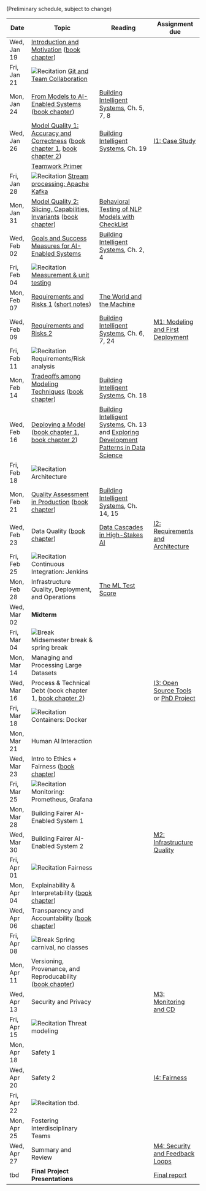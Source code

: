 
(Preliminary schedule, subject to change)


| Date  | Topic | Reading | Assignment due |
| -     | -     | -       | -              |
| Wed, Jan 19 | [Introduction and Motivation](https://ckaestne.github.io/seai/S2022/slides/01_introduction/intro.html) ([book chapter](https://ckaestne.medium.com/introduction-to-machine-learning-in-production-eef7427426f1)) | |  |
| Fri, Jan 21 | ![Recitation](https://img.shields.io/badge/-rec-yellow.svg) [Git and Team Collaboration](https://github.com/ckaestne/seai/tree/S2022/recitations/01_git_and_collaboration) | |  |
| Mon, Jan 24 | [From Models to AI-Enabled Systems](https://ckaestne.github.io/seai/S2022/slides/02_systems/systems.html) ([book chapter](https://ckaestne.medium.com/machine-learning-in-production-from-models-to-systems-e1422ec7cd65)) | [Building Intelligent Systems](https://cmu.primo.exlibrisgroup.com/permalink/01CMU_INST/6lpsnm/alma991019649190004436), Ch. 5, 7, 8 |  |
| Wed, Jan 26 | [Model Quality 1: Accuracy and Correctness](https://ckaestne.github.io/seai/S2022/slides/03_modelquality/modelquality1.html) ([book chapter 1](https://ckaestne.medium.com/model-quality-defining-correctness-and-fit-a8361b857df), [book chapter 2](https://ckaestne.medium.com/model-quality-measuring-prediction-accuracy-38826216ebcb)) | [Building Intelligent Systems](https://cmu.primo.exlibrisgroup.com/permalink/01CMU_INST/6lpsnm/alma991019649190004436), Ch. 19 | [I1: Case Study](https://github.com/ckaestne/seai/blob/S2022/assignments/I1_case_study.md) |
|  | [Teamwork Primer](https://ckaestne.github.io/seai/S2022/slides/03_modelquality/teams.html) |  |  |
| Fri, Jan 28 | ![Recitation](https://img.shields.io/badge/-rec-yellow.svg) [Stream processing: Apache Kafka](https://github.com/ckaestne/seai/tree/S2022/recitations/02_kafka) | |  |
| Mon, Jan 31 | [Model Quality 2: Slicing, Capabilities, Invariants](https://ckaestne.github.io/seai/S2022/slides/03_modelquality/modelquality2.html) ([book chapter](https://ckaestne.medium.com/model-quality-slicing-capabilities-invariants-and-other-testing-strategies-27e456027bd)) | [Behavioral Testing of NLP Models with CheckList](https://homes.cs.washington.edu/~wtshuang/static/papers/2020-acl-checklist.pdf) |  |
| Wed, Feb 02 | [Goals and Success Measures for AI-Enabled Systems](https://ckaestne.github.io/seai/S2022/slides/04_goals/goals.html) | [Building Intelligent Systems](https://cmu.primo.exlibrisgroup.com/permalink/01CMU_INST/6lpsnm/alma991019649190004436), Ch. 2, 4 |  |
| Fri, Feb 04 | ![Recitation](https://img.shields.io/badge/-rec-yellow.svg) [Measurement & unit testing](https://github.com/ckaestne/seai/tree/S2022/recitations/03_Unit_testing_and_Measurement) | |  |
| Mon, Feb 07 | [Requirements and Risks 1](https://ckaestne.github.io/seai/S2022/slides/05_requirements_i/requirements.html) ([short notes](https://ckaestne.medium.com/the-world-and-the-machine-and-responsible-machine-learning-1ae72353c5ae)) | [The World and the Machine](http://mcs.open.ac.uk/mj665/icse17kn.pdf) |  |
| Wed, Feb 09 | [Requirements and Risks 2](https://ckaestne.github.io/seai/S2022/slides/06_requirements_ii/requirements_ii.html) | [Building Intelligent Systems](https://cmu.primo.exlibrisgroup.com/permalink/01CMU_INST/6lpsnm/alma991019649190004436), Ch. 6, 7, 24 | [M1: Modeling and First Deployment](https://github.com/ckaestne/seai/blob/S2022/assignments/project.md#milestone-1-recommendation-model-and-first-deployment) |
| Fri, Feb 11 | ![Recitation](https://img.shields.io/badge/-rec-yellow.svg) Requirements/Risk analysis | |  |
| Mon, Feb 14 | [Tradeoffs among Modeling Techniques](https://ckaestne.github.io/seai/S2022/slides/07_tradeoffs/tradeoffs.html) ([book chapter](https://ckaestne.medium.com/quality-drivers-in-architectures-for-ml-enabled-systems-836f21c44334)) | [Building Intelligent Systems](https://cmu.primo.exlibrisgroup.com/permalink/01CMU_INST/6lpsnm/alma991019649190004436), Ch. 18 |  |
| Wed, Feb 16 | [Deploying a Model](https://ckaestne.github.io/seai/S2022/slides/08_deploying_a_model/architecture.html)  ([book chapter 1](https://ckaestne.medium.com/thinking-like-a-software-architect-121ea6919871), [book chapter 2](https://ckaestne.medium.com/deploying-a-model-f0b7ffefd06a)) | [Building Intelligent Systems](https://cmu.primo.exlibrisgroup.com/permalink/01CMU_INST/6lpsnm/alma991019649190004436), Ch. 13 and [Exploring Development Patterns in Data Science](https://www.theorylane.com/2017/10/20/some-development-patterns-in-data-science/) |  |
| Fri, Feb 18 | ![Recitation](https://img.shields.io/badge/-rec-yellow.svg) Architecture | |  |
| Mon, Feb 21 | [Quality Assessment in Production](https://ckaestne.github.io/seai/S2022/slides/09_qainproduction/qainproduction.html) ([book chapter](https://ckaestne.medium.com/quality-assurance-in-production-for-ml-enabled-systems-4d1b3442316f)) | [Building Intelligent Systems](https://cmu.primo.exlibrisgroup.com/permalink/01CMU_INST/6lpsnm/alma991019649190004436), Ch. 14, 15 |  |
| Wed, Feb 23 | Data Quality ([book chapter](https://ckaestne.medium.com/quality-assurance-in-production-for-ml-enabled-systems-4d1b3442316f)) | [Data Cascades in High-Stakes AI](https://dl.acm.org/doi/abs/10.1145/3411764.3445518) | [I2: Requirements and Architecture](https://github.com/ckaestne/seai/blob/S2022/assignments/I2_requirements_architecture.md) |
| Fri, Feb 25 | ![Recitation](https://img.shields.io/badge/-rec-yellow.svg) Continuous Integration: Jenkins | |  |
| Mon, Feb 28 | Infrastructure Quality, Deployment, and Operations | [The ML Test Score](https://research.google.com/pubs/archive/46555.pdf) |  |
| Wed, Mar 02 | **Midterm** | |  |
| Fri, Mar 04 | ![Break](https://img.shields.io/badge/-break-red.svg) Midsemester break & spring break | |  |
| Mon, Mar 14 | Managing and Processing Large Datasets | |  |
| Wed, Mar 16 | Process & Technical Debt (book chapter 1, [book chapter 2](https://ckaestne.medium.com/technical-debt-in-machine-learning-systems-62035b82b6de)) | | [I3: Open Source Tools](https://github.com/ckaestne/seai/blob/S2022/assignments/I3_se4ai_tools.md) or [PhD Project](https://github.com/ckaestne/seai/blob/S2022/assignments/research_project.md) |
| Fri, Mar 18 | ![Recitation](https://img.shields.io/badge/-rec-yellow.svg) Containers: Docker | |  |
| Mon, Mar 21 | Human AI Interaction | |  |
| Wed, Mar 23 | Intro to Ethics + Fairness ([book chapter](https://ckaestne.medium.com/responsible-ai-engineering-c97e44e6c57a)) | |  |
| Fri, Mar 25 | ![Recitation](https://img.shields.io/badge/-rec-yellow.svg) Monitoring: Prometheus, Grafana | |  |
| Mon, Mar 28 | Building Fairer AI-Enabled System 1 | |  |
| Wed, Mar 30 | Building Fairer AI-Enabled System 2 | | [M2: Infrastructure Quality](https://github.com/ckaestne/seai/blob/S2022/assignments/project.md#milestone-2-model-and-infrastructure-quality) |
| Fri, Apr 01 | ![Recitation](https://img.shields.io/badge/-rec-yellow.svg) Fairness | |  |
| Mon, Apr 04 | Explainability & Interpretability ([book chapter](https://ckaestne.medium.com/interpretability-and-explainability-a80131467856)) | |  |
| Wed, Apr 06 | Transparency and Accountability ([book chapter](https://ckaestne.medium.com/transparency-and-accountability-in-ml-enabled-systems-f8ed0b6fd183)) | |  |
| Fri, Apr 08 | ![Break](https://img.shields.io/badge/-break-red.svg) Spring carnival, no classes | |  |
| Mon, Apr 11 | Versioning, Provenance, and Reproducability ([book chapter](https://ckaestne.medium.com/versioning-provenance-and-reproducibility-in-production-machine-learning-355c48665005)) | |  |
| Wed, Apr 13 | Security and Privacy | | [M3: Monitoring and CD](https://github.com/ckaestne/seai/blob/S2022/assignments/project.md#milestone-3-monitoring-and-continuous-deployment) |
| Fri, Apr 15 | ![Recitation](https://img.shields.io/badge/-rec-yellow.svg) Threat modeling | |  |
| Mon, Apr 18 | Safety 1 | |  |
| Wed, Apr 20 | Safety 2 | | [I4: Fairness](https://github.com/ckaestne/seai/blob/S2022/assignments/I4_fairness.md) |
| Fri, Apr 22 | ![Recitation](https://img.shields.io/badge/-rec-yellow.svg) tbd. | |  |
| Mon, Apr 25 | Fostering Interdisciplinary Teams | |  |
| Wed, Apr 27 | Summary and Review | | [M4: Security and Feedback Loops](https://github.com/ckaestne/seai/blob/S2022/assignments/project.md#milestone-4-drift-and-feedback-loops) |
| tbd | **Final Project Presentations** | | [Final report](https://github.com/ckaestne/seai/blob/S2022/assignments/project.md#final-report-and-presentation) |
